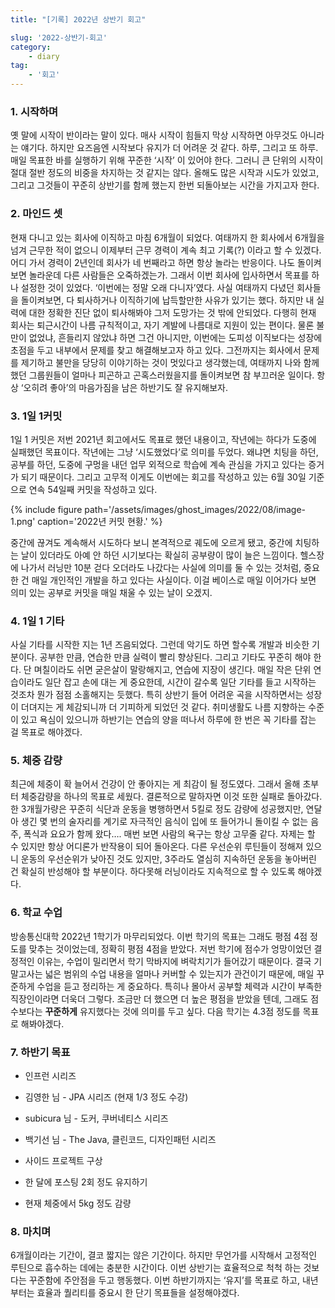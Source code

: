 ```yaml
---
title: "[기록] 2022년 상반기 회고"

slug: '2022-상반기-회고'
category: 
    - diary
tag: 
    - '회고'
---
```


### 1. 시작하며

옛 말에 시작이 반이라는 말이 있다. 매사 시작이 힘들지 막상 시작하면 아무것도 아니라는 얘기다. 하지만 요즈음엔 시작보다 유지가 더 어려운 것 같다. 하루, 그리고 또 하루. 매일 목표한 바를 실행하기 위해 꾸준한 ‘시작’ 이 있어야 한다. 그러니 큰 단위의 시작이 절대 절반 정도의 비중을 차지하는 것 같지는 않다. 올해도 많은 시작과 시도가 있었고, 그리고 그것들이 꾸준히 상반기를 함께 했는지 한번 되돌아보는 시간을 가지고자 한다.

### 2. 마인드 셋

현재 다니고 있는 회사에 이직하고 마침 6개월이 되었다. 여태까지 한 회사에서 6개월을 넘겨 근무한 적이 없으니 이제부터 근무 경력이 계속 최고 기록(?) 이라고 할 수 있겠다. 어디 가서 경력이 2년인데 회사가 네 번째라고 하면 항상 놀라는 반응이다. 나도 돌이켜보면 놀라운데 다른 사람들은 오죽하겠는가. 그래서 이번 회사에 입사하면서 목표를 하나 설정한 것이 있었다. ‘이번에는 정말 오래 다니자’였다. 사실 여태까지 다녔던 회사들을 돌이켜보면, 다 퇴사하거나 이직하기에 납득할만한 사유가 있기는 했다. 하지만 내 실력에 대한 정확한 진단 없이 퇴사해봐야 그저 도망가는 것 밖에 안되었다. 다행히 현재 회사는 퇴근시간이 나름 규칙적이고, 자기 계발에 나름대로 지원이 있는 편이다. 물론 불만이 없었냐, 흔들리지 않았냐 하면 그건 아니지만, 이번에는 도피성 이직보다는 성장에 초점을 두고 내부에서 문제를 찾고 해결해보고자 하고 있다. 그전까지는 회사에서 문제를 제기하고 불만을 당당히 이야기하는 것이 멋있다고 생각했는데, 여태까지 나와 함께 했던 그룹원들이 얼마나 피곤하고 곤혹스러웠을지를 돌이켜보면 참 부끄러운 일이다. 항상 ‘오히려 좋아’의 마음가짐을 남은 하반기도 잘 유지해보자.

### 3. 1일 1커밋

1일 1 커밋은 저번 2021년 회고에서도 목표로 했던 내용이고, 작년에는 하다가 도중에 실패했던 목표이다. 작년에는 그냥 ‘시도했었다’로 의미를 두었다. 왜냐면 치팅을 하던, 공부를 하던, 도중에 구멍을 내던 업무 외적으로 학습에 계속 관심을 가지고 있다는 증거가 되기 때문이다. 그리고 고무적 이게도 이번에는 회고를 작성하고 있는 6월 30일 기준으로 연속 54일째 커밋을 작성하고 있다.

{% include figure path='/assets/images/ghost_images/2022/08/image-1.png' caption='2022년 커밋 현황.' %}

중간에 끊겨도 계속해서 시도하다 보니 본격적으로 궤도에 오르게 됐고, 중간에 치팅하는 날이 있더라도 아예 안 하던 시기보다는 확실히 공부량이 많이 늘은 느낌이다. 헬스장에 나가서 러닝만 10분 걷다 오더라도 나갔다는 사실에 의미를 둘 수 있는 것처럼, 중요한 건 매일 개인적인 개발을 하고 있다는 사실이다. 이걸 베이스로 매일 이어가다 보면 의미 있는 공부로 커밋을 매일 채울 수 있는 날이 오겠지.

### 4. 1일 1 기타

사실 기타를 시작한 지는 1년 즈음되었다. 그런데 악기도 하면 할수록 개발과 비슷한 기분이다. 공부한 만큼, 연습한 만큼 실력이 빨리 향상된다. 그리고 기타도 꾸준히 해야 한다. 단 며칠이라도 쉬면 굳은살이 말랑해지고, 연습에 지장이 생긴다. 매일 작은 단위 연습이라도 일단 잡고 손에 대는 게 중요한데, 시간이 갈수록 일단 기타를 들고 시작하는 것조차 뭔가 점점 소홀해지는 듯했다. 특히 상반기 들어 어려운 곡을 시작하면서는 성장이 더뎌지는 게 체감되니까 더 기피하게 되었던 것 같다. 취미생활도 나름 지향하는 수준이 있고 욕심이 있으니까 하반기는 연습의 양을 떠나서 하루에 한 번은 꼭 기타를 잡는 걸 목표로 해야겠다.

### 5. 체중 감량

최근에 체중이 확 늘어서 건강이 안 좋아지는 게 최감이 될 정도였다. 그래서 올해 초부터 체중감량을 하나의 목표로 세웠다. 결론적으로 말하자면 이것 또한 실패로 돌아갔다. 한 3개월가량은 꾸준히 식단과 운동을 병행하면서 5킬로 정도 감량에 성공했지만, 연달아 생긴 몇 번의 술자리를 계기로 자극적인 음식이 입에 또 들어가니 돌이킬 수 없는 음주, 폭식과 요요가 함께 왔다…. 매번 보면 사람의 욕구는 항상 고무줄 같다. 자제는 할 수 있지만 항상 어디론가 반작용이 되어 돌아온다. 다른 우선순위 루틴들이 정해져 있으니 운동의 우선순위가 낮아진 것도 있지만, 3주라도 열심히 지속하던 운동을 놓아버린 건 확실히 반성해야 할 부분이다. 하다못해 러닝이라도 지속적으로 할 수 있도록 해야겠다.

### 6. 학교 수업

방송통신대학 2022년 1학기가 마무리되었다. 이번 학기의 목표는 그래도 평점 4점 정도를 맞추는 것이었는데, 정확히 평점 4점을 받았다. 저번 학기에 점수가 엉망이었던 결정적인 이유는, 수업이 밀리면서 학기 막바지에 벼락치기가 들어갔기 때문이다. 결국 기말고사는 넓은 범위의 수업 내용을 얼마나 커버할 수 있는지가 관건이기 때문에, 매일 꾸준하게 수업을 듣고 정리하는 게 중요하다. 특히나 몰아서 공부할 체력과 시간이 부족한 직장인이라면 더욱더 그렇다. 조금만 더 했으면 더 높은 평점을 받았을 텐데, 그래도 점수보다는 **꾸준하게** 유지했다는 것에 의미를 두고 싶다. 다음 학기는 4.3점 정도를 목표로 해봐야겠다.

### 7. 하반기 목표

- 인프런 시리즈

- 김영한 님 - JPA 시리즈 (현재 1/3 정도 수강)
- subicura 님 - 도커, 쿠버네티스 시리즈
- 백기선 님 - The Java, 클린코드, 디자인패턴 시리즈

- 사이드 프로젝트 구상
- 한 달에 포스팅 2회 정도 유지하기
- 현재 체중에서 5kg 정도 감량

### 8. 마치며

6개월이라는 기간이, 결코 짧지는 않은 기간이다. 하지만 무언가를 시작해서 고정적인 루틴으로 흡수하는 데에는 충분한 시간이다. 이번 상반기는 효율적으로 척척 하는 것보다는 꾸준함에 주안점을 두고 행동했다. 이번 하반기까지는 ‘유지’를 목표로 하고, 내년부터는 효율과 퀄리티를 중요시 한 단기 목표들을 설정해야겠다.
